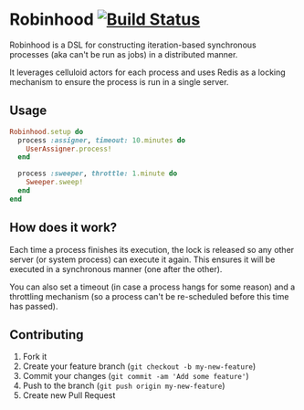 # Robinhood [![Build Status](https://www.travis-ci.org/codegram/robinhood.png?branch=master)](https://www.travis-ci.org/codegram/robinhood)

Robinhood is a DSL for constructing iteration-based synchronous processes
(aka can't be run as jobs) in a distributed manner.

It leverages celluloid actors for each process and uses Redis as a locking
mechanism to ensure the process is run in a single server.

## Usage

```ruby
Robinhood.setup do
  process :assigner, timeout: 10.minutes do
    UserAssigner.process!
  end

  process :sweeper, throttle: 1.minute do
    Sweeper.sweep!
  end
end
```

## How does it work?

Each time a process finishes its execution, the lock is released so any other
server (or system process) can execute it again. This ensures it will be
executed in a synchronous manner (one after the other).

You can also set a timeout (in case a process hangs for some reason) and a
throttling mechanism (so a process can't be re-scheduled before this time has
passed).

## Contributing

1. Fork it
2. Create your feature branch (`git checkout -b my-new-feature`)
3. Commit your changes (`git commit -am 'Add some feature'`)
4. Push to the branch (`git push origin my-new-feature`)
5. Create new Pull Request
